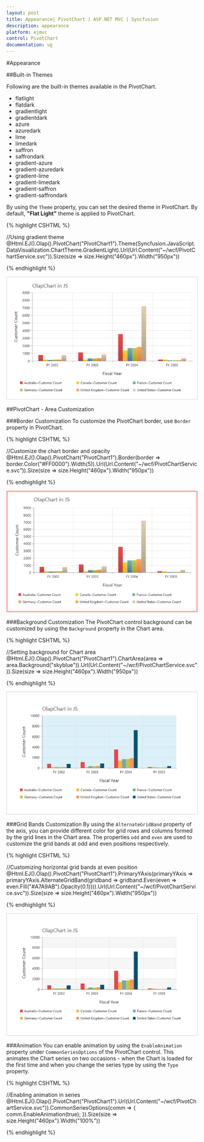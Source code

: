 ```yaml
---
layout: post
title: Appearance| PivotChart | ASP.NET MVC | Syncfusion
description: appearance
platform: ejmvc
control: PivotChart
documentation: ug
---
```


#Appearance

##Built-in Themes

Following are the built-in themes available in the PivotChart.

* flatlight
* flatdark
* gradientlight
* gradientdark
* azure
* azuredark
* lime
* limedark
* saffron
* saffrondark
* gradient-azure
* gradient-azuredark
* gradient-lime
* gradient-limedark
* gradient-saffron
* gradient-saffrondark

By using the `Theme` property, you can set the desired theme in PivotChart. By default, **"Flat Light"** theme is applied to PivotChart.

{% highlight CSHTML %}

//Using gradient theme
@Html.EJ().Olap().PivotChart("PivotChart1").Theme(Syncfusion.JavaScript.DataVisualization.ChartTheme.GradientLight).Url(Url.Content("~/wcf/PivotChartService.svc")).Size(size => size.Height("460px").Width("950px"))

{% endhighlight %}

![](Appearance_images/themes.png)

##PivotChart - Area Customization

###Border Customization
To customize the PivotChart border, use `Border` property in PivotChart.

{% highlight CSHTML %}

//Customize the chart border and opacity
@Html.EJ().Olap().PivotChart("PivotChart1").Border(border => border.Color("#FF0000").Width(5)).Url(Url.Content("~/wcf/PivotChartService.svc")).Size(size => size.Height("460px").Width("950px"))

{% endhighlight %}

![](Appearance_images/bordercustomize.png)

###Background Customization
The PivotChart control background can be customized by using the `Background` property in the Chart area.

{% highlight CSHTML %}

//Setting background for Chart area
@Html.EJ().Olap().PivotChart("PivotChart1").ChartArea(area => area.Background("skyblue")).Url(Url.Content("~/wcf/PivotChartService.svc")).Size(size => size.Height("460px").Width("950px"))

{% endhighlight %}

![](Appearance_images/backgroundcutomize.png)

###Grid Bands Customization
By using the `AlternateGridBand` property of the axis, you can provide different color for grid rows and columns formed by the grid lines in the Chart area. The properties `odd` and `even` are used to customize the grid bands at odd and even positions respectively.

{% highlight CSHTML %}

//Customizing horizontal grid bands at even position
@Html.EJ().Olap().PivotChart("PivotChart1").PrimaryYAxis(primaryYAxis => primaryYAxis.AlternateGridBand(gridband => gridband.Even(even => even.Fill("#A7A9AB").Opacity(0.1)))).Url(Url.Content("~/wcf/PivotChartService.svc")).Size(size => size.Height("460px").Width("950px"))

{% endhighlight %}

![](Appearance_images/gridbands.png)

###Animation
You can enable animation by using the `EnableAnimation` property under `CommonSeriesOptions` of the PivotChart control. This animates the Chart series on two occasions - when the Chart is loaded for the first time and when you change the series type by using the `Type` property.

{% highlight CSHTML %}

//Enabling animation in series
@Html.EJ().Olap().PivotChart("PivotChart1").Url(Url.Content("~/wcf/PivotChartService.svc")).CommonSeriesOptions(comm => { comm.EnableAnimation(true); }).Size(size => size.Height("460px").Width("100%"))

{% endhighlight %}
